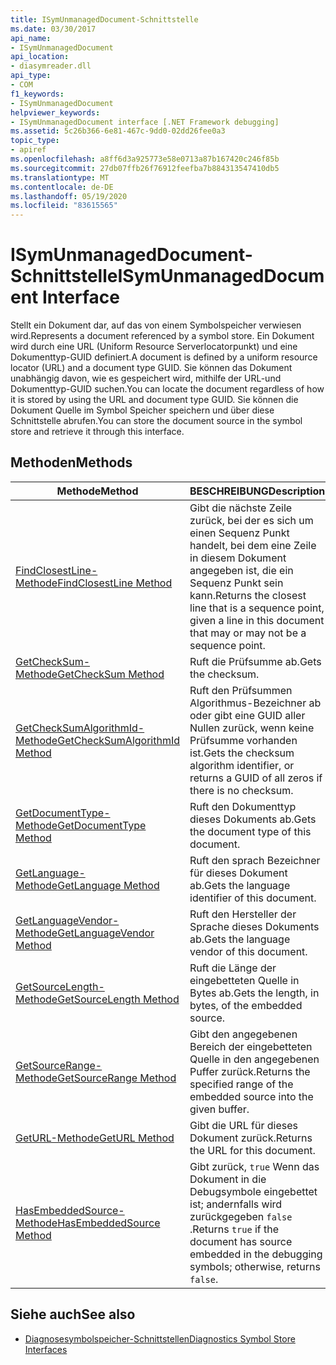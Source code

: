 ```yaml
---
title: ISymUnmanagedDocument-Schnittstelle
ms.date: 03/30/2017
api_name:
- ISymUnmanagedDocument
api_location:
- diasymreader.dll
api_type:
- COM
f1_keywords:
- ISymUnmanagedDocument
helpviewer_keywords:
- ISymUnmanagedDocument interface [.NET Framework debugging]
ms.assetid: 5c26b366-6e81-467c-9dd0-02dd26fee0a3
topic_type:
- apiref
ms.openlocfilehash: a8ff6d3a925773e58e0713a87b167420c246f85b
ms.sourcegitcommit: 27db07ffb26f76912feefba7b884313547410db5
ms.translationtype: MT
ms.contentlocale: de-DE
ms.lasthandoff: 05/19/2020
ms.locfileid: "83615565"
---
```

# <a name="isymunmanageddocument-interface"></a><span data-ttu-id="bc039-102">ISymUnmanagedDocument-Schnittstelle</span><span class="sxs-lookup"><span data-stu-id="bc039-102">ISymUnmanagedDocument Interface</span></span>
<span data-ttu-id="bc039-103">Stellt ein Dokument dar, auf das von einem Symbolspeicher verwiesen wird.</span><span class="sxs-lookup"><span data-stu-id="bc039-103">Represents a document referenced by a symbol store.</span></span> <span data-ttu-id="bc039-104">Ein Dokument wird durch eine URL (Uniform Resource Serverlocatorpunkt) und eine Dokumenttyp-GUID definiert.</span><span class="sxs-lookup"><span data-stu-id="bc039-104">A document is defined by a uniform resource locator (URL) and a document type GUID.</span></span> <span data-ttu-id="bc039-105">Sie können das Dokument unabhängig davon, wie es gespeichert wird, mithilfe der URL-und Dokumenttyp-GUID suchen.</span><span class="sxs-lookup"><span data-stu-id="bc039-105">You can locate the document regardless of how it is stored by using the URL and document type GUID.</span></span> <span data-ttu-id="bc039-106">Sie können die Dokument Quelle im Symbol Speicher speichern und über diese Schnittstelle abrufen.</span><span class="sxs-lookup"><span data-stu-id="bc039-106">You can store the document source in the symbol store and retrieve it through this interface.</span></span>  
  
## <a name="methods"></a><span data-ttu-id="bc039-107">Methoden</span><span class="sxs-lookup"><span data-stu-id="bc039-107">Methods</span></span>  
  
|<span data-ttu-id="bc039-108">Methode</span><span class="sxs-lookup"><span data-stu-id="bc039-108">Method</span></span>|<span data-ttu-id="bc039-109">BESCHREIBUNG</span><span class="sxs-lookup"><span data-stu-id="bc039-109">Description</span></span>|  
|------------|-----------------|  
|[<span data-ttu-id="bc039-110">FindClosestLine-Methode</span><span class="sxs-lookup"><span data-stu-id="bc039-110">FindClosestLine Method</span></span>](isymunmanageddocument-findclosestline-method.md)|<span data-ttu-id="bc039-111">Gibt die nächste Zeile zurück, bei der es sich um einen Sequenz Punkt handelt, bei dem eine Zeile in diesem Dokument angegeben ist, die ein Sequenz Punkt sein kann.</span><span class="sxs-lookup"><span data-stu-id="bc039-111">Returns the closest line that is a sequence point, given a line in this document that may or may not be a sequence point.</span></span>|  
|[<span data-ttu-id="bc039-112">GetCheckSum-Methode</span><span class="sxs-lookup"><span data-stu-id="bc039-112">GetCheckSum Method</span></span>](isymunmanageddocument-getchecksum-method.md)|<span data-ttu-id="bc039-113">Ruft die Prüfsumme ab.</span><span class="sxs-lookup"><span data-stu-id="bc039-113">Gets the checksum.</span></span>|  
|[<span data-ttu-id="bc039-114">GetCheckSumAlgorithmId-Methode</span><span class="sxs-lookup"><span data-stu-id="bc039-114">GetCheckSumAlgorithmId Method</span></span>](isymunmanageddocument-getchecksumalgorithmid-method.md)|<span data-ttu-id="bc039-115">Ruft den Prüfsummen Algorithmus-Bezeichner ab oder gibt eine GUID aller Nullen zurück, wenn keine Prüfsumme vorhanden ist.</span><span class="sxs-lookup"><span data-stu-id="bc039-115">Gets the checksum algorithm identifier, or returns a GUID of all zeros if there is no checksum.</span></span>|  
|[<span data-ttu-id="bc039-116">GetDocumentType-Methode</span><span class="sxs-lookup"><span data-stu-id="bc039-116">GetDocumentType Method</span></span>](isymunmanageddocument-getdocumenttype-method.md)|<span data-ttu-id="bc039-117">Ruft den Dokumenttyp dieses Dokuments ab.</span><span class="sxs-lookup"><span data-stu-id="bc039-117">Gets the document type of this document.</span></span>|  
|[<span data-ttu-id="bc039-118">GetLanguage-Methode</span><span class="sxs-lookup"><span data-stu-id="bc039-118">GetLanguage Method</span></span>](isymunmanageddocument-getlanguage-method.md)|<span data-ttu-id="bc039-119">Ruft den sprach Bezeichner für dieses Dokument ab.</span><span class="sxs-lookup"><span data-stu-id="bc039-119">Gets the language identifier of this document.</span></span>|  
|[<span data-ttu-id="bc039-120">GetLanguageVendor-Methode</span><span class="sxs-lookup"><span data-stu-id="bc039-120">GetLanguageVendor Method</span></span>](isymunmanageddocument-getlanguagevendor-method.md)|<span data-ttu-id="bc039-121">Ruft den Hersteller der Sprache dieses Dokuments ab.</span><span class="sxs-lookup"><span data-stu-id="bc039-121">Gets the language vendor of this document.</span></span>|  
|[<span data-ttu-id="bc039-122">GetSourceLength-Methode</span><span class="sxs-lookup"><span data-stu-id="bc039-122">GetSourceLength Method</span></span>](isymunmanageddocument-getsourcelength-method.md)|<span data-ttu-id="bc039-123">Ruft die Länge der eingebetteten Quelle in Bytes ab.</span><span class="sxs-lookup"><span data-stu-id="bc039-123">Gets the length, in bytes, of the embedded source.</span></span>|  
|[<span data-ttu-id="bc039-124">GetSourceRange-Methode</span><span class="sxs-lookup"><span data-stu-id="bc039-124">GetSourceRange Method</span></span>](isymunmanageddocument-getsourcerange-method.md)|<span data-ttu-id="bc039-125">Gibt den angegebenen Bereich der eingebetteten Quelle in den angegebenen Puffer zurück.</span><span class="sxs-lookup"><span data-stu-id="bc039-125">Returns the specified range of the embedded source into the given buffer.</span></span>|  
|[<span data-ttu-id="bc039-126">GetURL-Methode</span><span class="sxs-lookup"><span data-stu-id="bc039-126">GetURL Method</span></span>](isymunmanageddocument-geturl-method.md)|<span data-ttu-id="bc039-127">Gibt die URL für dieses Dokument zurück.</span><span class="sxs-lookup"><span data-stu-id="bc039-127">Returns the URL for this document.</span></span>|  
|[<span data-ttu-id="bc039-128">HasEmbeddedSource-Methode</span><span class="sxs-lookup"><span data-stu-id="bc039-128">HasEmbeddedSource Method</span></span>](isymunmanageddocument-hasembeddedsource-method.md)|<span data-ttu-id="bc039-129">Gibt zurück, `true` Wenn das Dokument in die Debugsymbole eingebettet ist; andernfalls wird zurückgegeben `false` .</span><span class="sxs-lookup"><span data-stu-id="bc039-129">Returns `true` if the document has source embedded in the debugging symbols; otherwise, returns `false`.</span></span>|  
  
## <a name="see-also"></a><span data-ttu-id="bc039-130">Siehe auch</span><span class="sxs-lookup"><span data-stu-id="bc039-130">See also</span></span>

- [<span data-ttu-id="bc039-131">Diagnosesymbolspeicher-Schnittstellen</span><span class="sxs-lookup"><span data-stu-id="bc039-131">Diagnostics Symbol Store Interfaces</span></span>](diagnostics-symbol-store-interfaces.md)
